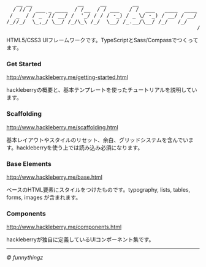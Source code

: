 <pre>
   __ __              __     __        __                         
  / // / ___ _ ____  / /__  / / ___   / /  ___   ____  ____  __ __
 / _  / / _ `// __/ /  '_/ / / / -_) / _ \/ -_) / __/ / __/ / // /
/_//_/  \_,_/ \__/ /_/\_\ /_/  \__/ /_.__/\__/ /_/   /_/    \_, / 
                                                           /___/  
</pre>

HTML5/CSS3 UIフレームワークです。TypeScriptとSass/Compassでつくってます。

### Get Started

http://www.hackleberry.me/getting-started.html

hackleberryの概要と、基本テンプレートを使ったチュートリアルを説明しています。

### Scaffolding

http://www.hackleberry.me/scaffolding.html

基本レイアウトやスタイルのリセット、余白、グリッドシステムを含んでいます。hackleberryを使う上では読み込み必須になります。

### Base Elements

http://www.hackleberry.me/base.html

ベースのHTML要素にスタイルをつけたものです。typography, lists, tables, forms, images が含まれます。

### Components

http://www.hackleberry.me/components.html

hackleberryが独自に定義しているUIコンポーネント集です。

<hr>
<address>&copy; funnythingz</address>
